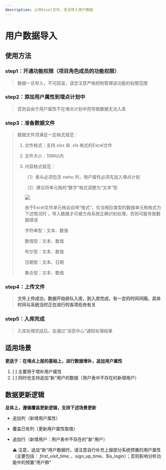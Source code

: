 ```yaml
---
description: 上传Excel文件，灵活导入用户数据
---
```


# 用户数据导入

## 使用方法

### **step1：开通功能权限（项目角色成员的功能权限）**

> 数据一旦导入，不可回滚，请您注意严格控制管理该功能的权限范围

### **step2：添加用户属性到埋点计划中**

> 否则会由于用户属性不在埋点计划中而导致数据无法入库

### **step3：准备数据文件**

> 数据文件须满足一定格式规范：
>
> 1. 文件格式：支持.xlsx 和 .xls 格式的Excel文件
> 2. 文件大小：10M以内
> 3. 内容格式规范：
>
>    （1）表头必须包含 xwho 列，用户属性必须先加入埋点计划
>
>    （2）建议将单元格的“数字“格式调整为“文本”型
>
>    ![](https://tilnr9qbmn.feishu.cn/space/api/box/stream/download/asynccode/?code=ZTU4YjRhYjMzMDJjYTNiMzcxM2VmNjQ4MzdmYjNkNzVfTGpZSXp6UDg5VFVJRnFWUG5tTUw5YTk0dXdnZmpyQkFfVG9rZW46Ym94Y25RV2p3d2pwdlFIZTA5UVhreWswS1hlXzE2Mjk3ODEzNTg6MTYyOTc4NDk1OF9WNA)
>
>    由于Excel文件单元格会自带“格式“，仅当相应类型的数据单元格格式为下述情况时 ，导入数据才可被方舟系统正确识别处理，否则可能导致数据错误
>
>    字符串型：文本、数值
>
>    数值型：文本、数值
>
>    布尔型：文本、数值
>
>    日期型：文本、日期
>
>    集合型：文本、数值

### **step4：上传文件**

> **文件上传成功，数据开始排队入库，到入库完成，有一定的时间间隔，具体时间与系统当时正在进行的各项任务有关**

### **step5：入库完成**

> 入库处理完成后，会通过“消息中心“通知处理结果

## **适用场景**

**更适于：在埋点上报的基础上，进行数据增补，追加用户属性**

1. [ ] 主要用于增补用户属性
2. [ ] 同时也支持追加“新“用户的数据（用户表中不存在的新增用户）

## 数据更新逻辑

**总体上，遵循覆盖更新逻辑，支持下述场景更新**

* 追加列（新增用户属性）
* 覆盖已有列（更新用户属性取值）
* 追加行（新增用户：用户表中不存在的“新“用户）

  ⚠ 注意，追加“新“用户数据时，请注意自行补充上报部分系统预置的用户属性（主要包括： $first\_visit\_time,、$sign\_up\_time、$is\_login）；否则影响分析功能中的预置“用户群“

## 

#### 


